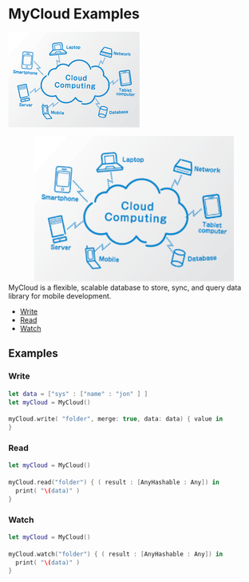 # MyCloud Examples

![MyCloud: Elegant in Swift](cloud.png)
<div align="center">
  <img src="cloud.png" alt="Image" width="400"/>
</div>
MyCloud is a flexible, scalable database to store, sync, and query data library for mobile development.

- [Write](#write)
- [Read](#read)
- [Watch](#watch)


## Examples

### Write 

```swift
let data = ["sys" : ["name" : "jon" ] ]
let myCloud = MyCloud()

myCloud.write( "folder", merge: true, data: data) { value in     
}        
```
### Read 

```swift
let myCloud = MyCloud()

myCloud.read("folder") { ( result : [AnyHashable : Any]) in
  print( "\(data)" )
}
```
### Watch 

```swift
let myCloud = MyCloud()

myCloud.watch("folder") { ( result : [AnyHashable : Any]) in
  print( "\(data)" )
}
```

